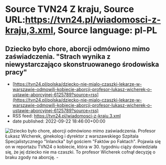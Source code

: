# Source TVN24 Z kraju, Source URL:https://tvn24.pl/wiadomosci-z-kraju,3.xml, Source language: pl-PL

## Dziecko było chore, aborcji odmówiono mimo zaświadczenia. "Strach wynika z niewystarczająco skonstruowanego środowiska pracy"
 - [https://tvn24.pl/polska/dziecko-nie-mialo-czaszki-lekarze-w-warszawie-odmowili-kobiecie-aborcji-profesor-lukasz-wicherek-o-ustawie-aborcyjnej-6125789?source=rss](https://tvn24.pl/polska/dziecko-nie-mialo-czaszki-lekarze-w-warszawie-odmowili-kobiecie-aborcji-profesor-lukasz-wicherek-o-ustawie-aborcyjnej-6125789?source=rss)
 - RSS feed: https://tvn24.pl/wiadomosci-z-kraju,3.xml
 - date published: 2022-09-22 18:46:00+00:00

<img alt="Dziecko było chore, aborcji odmówiono mimo zaświadczenia. " src="https://tvn24.pl/najnowsze/cdn-zdjecie-kxri09-22-1925-fpf-cl-0025-6125877/alternates/LANDSCAPE_1280" />
    Profesor Łukasz Wicherek, ginekolog i dyrektor z warszawskiego Szpitala Specjalistycznego "Inlancka" był gościem "Faktów po Faktach". Pojawia się on w reportażu TVN24 o kobiecie, która w 30. tygodniu ciąży dowiedziała się, że jej dziecko nie ma czaszki. To profesor Wicherek cofnął decyzję o braku zgody na aborcję. -
